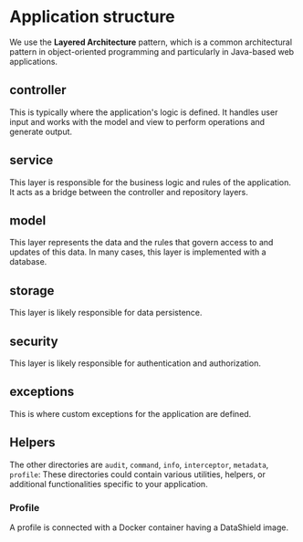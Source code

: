 # Application structure

We use the **Layered Architecture** pattern, which is a common architectural pattern in object-oriented programming and particularly in Java-based web applications.

## controller

This is typically where the application's logic is defined. It handles user input and works with the model and view to perform operations and generate output.

## service

This layer is responsible for the business logic and rules of the application. It acts as a bridge between the controller and repository layers.

## model

This layer represents the data and the rules that govern access to and updates of this data. In many cases, this layer is implemented with a database.

## storage

This layer is likely responsible for data persistence.

## security

This layer is likely responsible for authentication and authorization.

## exceptions

This is where custom exceptions for the application are defined.

## Helpers

The other directories are `audit`, `command`, `info`, `interceptor`, `metadata`, `profile`: These directories could contain various utilities, helpers, or additional functionalities specific to your application.

### Profile

A profile is connected with a Docker container having a DataShield image.
